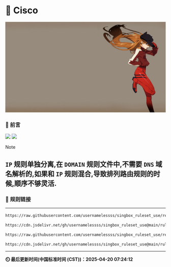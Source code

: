 
# 🧸 Cisco
![](https://raw.githubusercontent.com/usernamelessss/picture-bed/main/images/202504042256831.jpg)
### 📣 前言
![](https://shields.io/badge/-移除重复规则-ff69b4) ![](https://shields.io/badge/-IP&nbsp;规则单独存放不与&nbsp;DOMAIN&nbsp;等混合-green)
> [!NOTE]
**`IP` 规则单独分离,在 `DOMAIN` 规则文件中,不需要 `DNS` 域名解析的,如果和 `IP` 规则混合,导致排列路由规则的时候,顺序不够灵活.**
---

###  🔗 规则链接
---

```url
https://raw.githubusercontent.com/usernamelessss/singbox_ruleset_use/refs/heads/main/rule/Cisco/Cisco_No_IP.json
```

```url
https://cdn.jsdelivr.net/gh/usernamelessss/singbox_ruleset_use@main/rule/Cisco/Cisco_No_IP.json
```

```url
https://raw.githubusercontent.com/usernamelessss/singbox_ruleset_use/refs/heads/main/rule/Cisco/Cisco_No_IP.srs
```

```url
https://cdn.jsdelivr.net/gh/usernamelessss/singbox_ruleset_use@main/rule/Cisco/Cisco_No_IP.srs
```

---
**⏲️ 最后更新时间(中国标准时间 (CST))：2025-04-20 07:24:12**